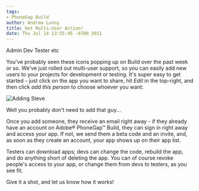 ```yaml
---
tags:
- PhoneGap Build
author: Andrew Lunny
title: Hot Multi-User Action!
date: Thu Jul 14 13:55:45 -0700 2011
---
```


Admin Dev Tester etc

You've probably seen these icons popping up on Build over the past week or so. We've just rolled out multi-user support, so you can easily add new users to your projects for development or testing. It's super easy to get started - just click on the app you want to share, hit _Edit_ in the top-right, and then click _add this person_ to choose whoever you want:

![Adding Steve](/uploads/blog/build/multi-user/add_person.png)

Well you probably don't need to add that guy...

<!-- end-slug -->

Once you add someone, they receive an email right away - if they already have an account on Adobe® PhoneGap™ Build, they can sign in right away and access your app. If not, we send them a beta code and an invite, and, as soon as they create an account, your app shows up on their app list.

Testers can download apps; devs can change the code, rebuild the app, and do anything short of deleting the app. You can of course revoke people's access to your app, or change them from devs to testers, as you see fit.

Give it a shot, and let us know how it works!
